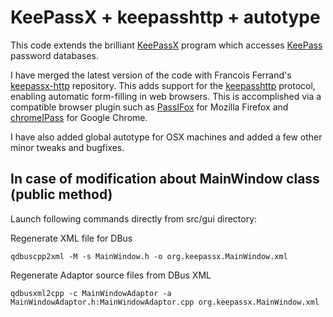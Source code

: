 # KeePassX + keepasshttp + autotype

This code extends the brilliant [KeePassX](https://www.keepassx.org/) program
which accesses [KeePass](http://keepass.info/) password databases.

I have merged the latest version of the code with Francois Ferrand's
[keepassx-http](https://gitorious.org/keepassx/keepassx-http/) repository.
This adds support for the [keepasshttp](https://github.com/pfn/keepasshttp/)
protocol, enabling automatic form-filling in web browsers. This is accomplished
via a compatible browser plugin such as
[PassIFox](https://passifox.appspot.com/passifox.xpi) for Mozilla Firefox and
[chromeIPass](https://chrome.google.com/webstore/detail/chromeipass/ompiailgknfdndiefoaoiligalphfdae)
for Google Chrome.

I have also added global autotype for OSX machines and added a few other minor
tweaks and bugfixes.

## In case of modification about MainWindow class (public method)

Launch following commands directly from src/gui directory:

Regenerate XML file for DBus

    qdbuscpp2xml -M -s MainWindow.h -o org.keepassx.MainWindow.xml

Regenerate Adaptor source files from DBus XML

    qdbusxml2cpp -c MainWindowAdaptor -a MainWindowAdaptor.h:MainWindowAdaptor.cpp org.keepassx.MainWindow.xml

